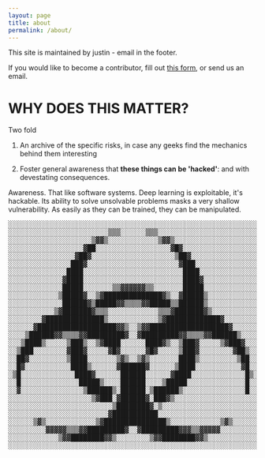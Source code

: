 ```yaml
---
layout: page
title: about
permalink: /about/
---
```


This site is maintained by justin - email in the footer. 

If you would like to become a contributor, fill out [this form](), or send us an email. 

# WHY DOES THIS MATTER?

Two fold

1. An archive of the specific risks, in case any geeks find the mechanics behind them interesting

2. Foster general awareness that **these things can be 'hacked'**: and with devestating consequences. 

Awareness. That like software systems. Deep learning is exploitable, it's hackable. Its ability to solve unsolvable problems masks a very shallow vulnerability. As easily as they can be trained, they can be manipulated.

<pre>░░░░░░░░░░░░░░░░░░░░░░░░░░░░░░░░░░░░░░░░░░░░░░░░░░░░░░░░░░░░
░░░░░░░░░░░░░░░░░░░░░░░░▒▒▒░░░░░░▒▒▒░░░░░░░░░░░░░░░░░░░░░░░░
░░░░░░░░░░░░░░░░░░░░▒▓▓▒░░░░░░░░░░░░▒▓▓▒░░░░░░░░░░░░░░░░░░░░
░░░░░░░░░░░░░░░░░░▓██░░░░░░░░░░░░░░░░░░▓█▓░░░░░░░░░░░░░░░░░░
░░░░░░░░░░░░░░░░▓██▓░░░░░░░░░░░░░░░░░░░░▒██▓░░░░░░░░░░░░░░░░
░░░░░░░░░░░░░░░███▓░░░░░░░░░░░░░░░░░░░░░░▓███░░░░░░░░░░░░░░░
░░░░░░░░░░░░░░████░░░░░░░░░░░░░░░░░░░░░░░░████░░░░░░░░░░░░░░
░░░░░░░░░░░░░▓████░░░░░░░░░░░░░░░░░░░░░░░░████▓░░░░░░░░░░░░░
░░░░░░░░░░░░░█████░░░░░░░▒▒▓▓▓▓▓▓▒▒░░░░░░░█████░░░░░░░░░░░░░
░░░░░░░░░░░░▒█████▓░░▒▓██████████████▓▒░░▓█████▒░░░░░░░░░░░░
░░░░░░░░░░░░░██████▓▒█████▓▓▒▒▒▒▓▓█████▒▒██████▒░░░░░░░░░░░░
░░░░░░░░░░░▒▓███████▓▒▒▒░░░░░░░░░░░░▒▒▒▓███████▓▒░░░░░░░░░░░
░░░░░░░░▓██████████████▒░░░░░░░░░░░░▒▓█████████████▓░░░░░░░░
░░░░░░▓███████████████████▓▓▒░░▒▓▓███████████████████▓░░░░░░
░░░░▒██████▓▓▒▒▒▒▓▓█████████▓░░▓█████████▓▓▒▒▒▒▓▓██████▒░░░░
░░░▒████▒░░░░░▒███▒░░▒▓████░░░░░░████▓▒░░▒███▓░░░░░▒▓███▓░░░
░░▒███░░░░░░░░▓███▓░░░░░▓█▓░░░░░░▓█▓░░░░░▒███▓░░░░░░░░▓██▒░░
░░██▓░░░░░░░░░▒████░░░░░░░▒▓▒░░▒▓▒░░░░░░░████▒░░░░░░░░░▒██░░
░░█▓░░░░░░░░░░░████▒░░░░░░▓██████▓░░░░░░▒████░░░░░░░░░░░▓█░░
░▒█░░░░░░░░░░░░░████▓░░░░░░██████░░░░░░▓████░░░░░░░░░░░░░█▒░
░░█░░░░░░░░░░░░░░█████▒░░░░██████░░░░▒█████░░░░░░░░░░░░░░█░░
░░▓░░░░░░░░░░░░░░░▒██████▒░██████░▒██████▒░░░░░░░░░░░░░░░█░░
░░░░░░░░░░░░░░░░░░░░▒▓███░▓██████▓░███▓▒░░░░░░░░░░░░░░░░░░░░
░░░░░░░░░░░░░░░░░░░░░░░░░▒████████▓░▒░░░░░░░░░░░░░░░░░░░░░░░
░░░░░░░░░░░░░░░░░░░░░░░░▓███████████░░░░░░░░░░░░░░░░░░░░░░░░
░░░░░░▒▓▒░░░░░░░░░░░░▒▓███████████████▒░░░░░░░░░░░░▒▓▒░░░░░░
░░░░░░░░░▓▓▓▓▓▒▒▒▓▓█████████▓░░▓█████████▓▓▓▒▒▓▓▓▓▓░░░░░░░░░
░░░░░░░░░░░░▒▓▓████████▓▓▒░░░░░░░░▒▓▓████████▓▓▒░░░░░░░░░░░░
░░░░░░░░░░░░░░░░░░░░░░░░░░░░░░░░░░░░░░░░░░░░░░░░░░░░░░░░░░░░</pre>